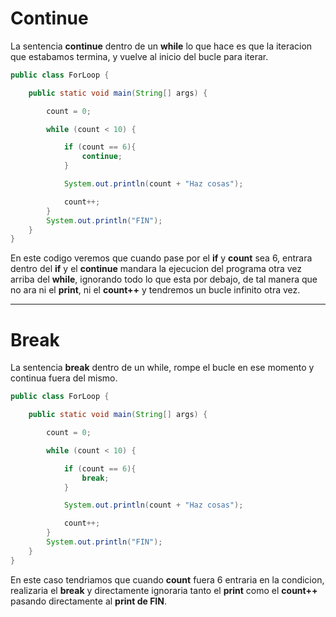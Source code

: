 # Continue

La sentencia **continue** dentro de un **while** lo que hace es que la iteracion que estabamos termina, y vuelve al inicio del bucle para iterar. 

```java
public class ForLoop {

    public static void main(String[] args) {

        count = 0;

        while (count < 10) {

            if (count == 6){
                continue;
            }

            System.out.println(count + "Haz cosas");

            count++;
        }
        System.out.println("FIN");
    }
}
```
En este codigo veremos que cuando pase por el **if** y **count** sea 6, entrara dentro del **if** y el **continue** mandara la ejecucion del programa otra vez arriba del **while**, ignorando todo lo que esta por debajo, de tal manera que no ara ni el **print**, ni el **count++** y tendremos un bucle infinito otra vez.

---

# Break

La sentencia **break** dentro de un while, rompe el bucle en ese momento y continua fuera del mismo.

```java
public class ForLoop {

    public static void main(String[] args) {

        count = 0;

        while (count < 10) {

            if (count == 6){
                break;
            }

            System.out.println(count + "Haz cosas");

            count++;
        }
        System.out.println("FIN");
    }
}
```
En este caso tendriamos que cuando **count** fuera 6 entraria en la condicion, realizaria el **break** y directamente ignoraria tanto el **print** como el **count++** pasando directamente al **print de FIN**.